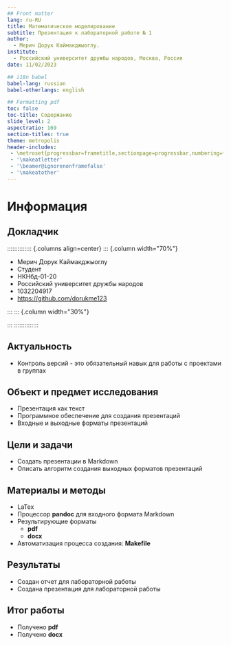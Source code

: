 ```yaml
---
## Front matter
lang: ru-RU
title: Математическое моделирование
subtitle: Презентация к лабораторной работе № 1
author:
  - Мерич Дорук Каймакджыоглу.
institute:
  - Российский университет дружбы народов, Москва, Россия
date: 11/02/2023

## i18n babel
babel-lang: russian
babel-otherlangs: english

## Formatting pdf
toc: false
toc-title: Содержание
slide_level: 2
aspectratio: 169
section-titles: true
theme: metropolis
header-includes:
 - \metroset{progressbar=frametitle,sectionpage=progressbar,numbering=fraction}
 - '\makeatletter'
 - '\beamer@ignorenonframefalse'
 - '\makeatother'
---
```


# Информация

## Докладчик

:::::::::::::: {.columns align=center}
::: {.column width="70%"}

  * Мерич Дорук Каймакджыоглу
  * Студент
  * НКНбд-01-20
  * Российский университет дружбы народов
  * 1032204917
  * <https://github.com/dorukme123>

:::
::: {.column width="30%"}

:::
::::::::::::::

## Актуальность

- Контроль версий - это обязательный навык для работы с проектами в группах

## Объект и предмет исследования

- Презентация как текст     
- Программное обеспечение для создания презентаций    
- Входные и выходные форматы презентаций    

## Цели и задачи

- Создать презентации в Markdown    
- Описать алгоритм создания выходных форматов презентаций     

## Материалы и методы

- LaTex    
- Процессор **pandoc** для входного формата Markdown    
- Результирующие форматы    
	- **pdf**    
	- **docx**     
- Автоматизация процесса создания: **Makefile**       

## Результаты

- Создан отчет для лабораторной работы
- Создана презентация для лабораторной работы
  

## Итог работы

- Получено **pdf**      
- Получено **docx**     
